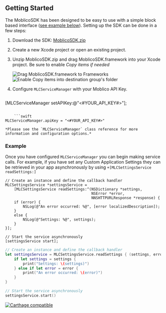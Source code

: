 Getting Started
---------------

The MoblicoSDK has been designed to be easy to use with a simple block based interface ([see example below](#example)). Setting up the SDK can be done in a  few steps:

1. Download the SDK: [MoblicoSDK.zip](http://developer.moblico.com/sdks/ios/MoblicoSDK.zip "Download MoblicoSDK.zip")
2. Create a new Xcode project or open an existing project.
3. Unzip MoblicoSDK.zip and drag MoblicoSDK.framework into your Xcode project. Be sure to enable *Copy items if needed*

    <img src="http://developer.moblico.com/sdks/ios/docs/docs/images/DragSDK.png" srcset="http://developer.moblico.com/sdks/ios/docs/docs/images/DragSDK.png 1x, http://developer.moblico.com/sdks/ios/docs/docs/images/DragSDK@2x.png 2x" alt="Drag MoblicoSDK.framework to Frameworks" title="Drag MoblicoSDK.framework">

    <img src="http://developer.moblico.com/sdks/ios/docs/docs/images/Copy.png" srcset="http://developer.moblico.com/sdks/ios/docs/docs/images/Copy.png 1x, http://developer.moblico.com/sdks/ios/docs/docs/images/Copy@2x.png 2x" alt="Enable Copy items into destination group's folder" title="Enable Copy">

4. Configure `MLCServiceManager` with your Moblico API Key.

    ```objc
[MLCServiceManager setAPIKey:@"<#YOUR_API_KEY#>"];
```

    ```swift
MLCServiceManager.apiKey = "<#YOUR_API_KEY#>"
```

    *Please see the `MLCServiceManager` class reference for more information and configuration options.*

<h3 id="example">Example</h3>

Once you have configured `MLCServiceManager` you can begin making service calls. For example, if you have set any Custom Application Settings they can be retrieved in your app asynchronously by using `+[MLCSettingsService readSettings:]`

```objc
// Create an instance and define the callback handler
MLCSettingsService *settingsService = 
	[MLCSettingsService readSettings:^(NSDictionary *settings,
                                       NSError *error,
                                       NNSHTTPURLResponse *response) {
	if (error) {
		NSLog(@"An error occurred: %@", [error localizedDescription]);
	}
	else {
		NSLog(@"Settings: %@", settings);
	}
}];

// Start the service asynchronously
[settingsService start];
```

```swift
// Create an instance and define the callback handler
let settingsService = MLCSettingsService.readSettings { (settings, error, response) in
	if let settings = settings {
		print("Settings: \(settings)")
	} else if let error = error {
		print("An error occurred: \(error)")
	}
}

// Start the service asynchronously
settingsService.start()
```

[![Carthage compatible](https://img.shields.io/badge/Carthage-compatible-4BC51D.svg?style=flat)](https://github.com/Carthage/Carthage)
